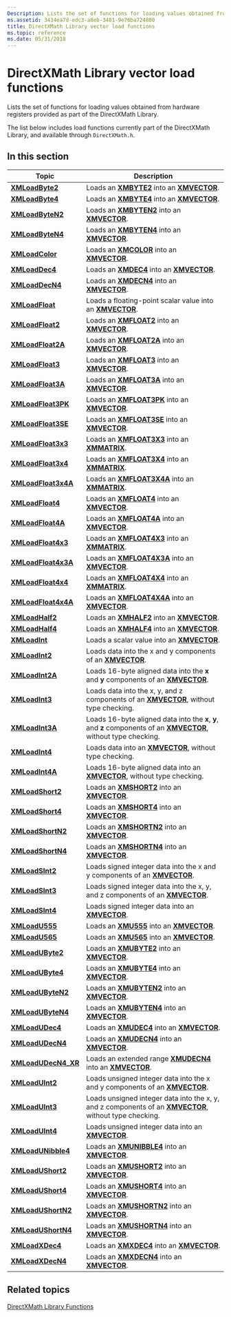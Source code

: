 ```yaml
---
Description: Lists the set of functions for loading values obtained from hardware registers provided as part of the DirectXMath Library.
ms.assetid: 3434ea7d-edc3-a8eb-3481-9e76ba724800
title: DirectXMath Library vector load functions
ms.topic: reference
ms.date: 05/31/2018
---
```


# DirectXMath Library vector load functions

Lists the set of functions for loading values obtained from hardware registers provided as part of the DirectXMath Library.

The list below includes load functions currently part of the DirectXMath Library, and available through `DirectXMath.h`.

## In this section

| Topic | Description |
|-|-|
| [**XMLoadByte2**](https://msdn.microsoft.com/library/Hh404671(v=VS.85).aspx) | Loads an [**XMBYTE2**](/windows/desktop/api/DirectXPackedVector/ns-directxpackedvector-xmbyte2) into an [**XMVECTOR**](xmvector-data-type.md). |
| [**XMLoadByte4**](https://msdn.microsoft.com/library/Ee419747(v=VS.85).aspx) | Loads an [**XMBYTE4**](https://msdn.microsoft.com/library/Ee419276(v=VS.85).aspx) into an [**XMVECTOR**](xmvector-data-type.md). |
| [**XMLoadByteN2**](https://msdn.microsoft.com/library/Hh404672(v=VS.85).aspx) | Loads an [**XMBYTEN2**](/windows/desktop/api/DirectXPackedVector/ns-directxpackedvector-xmbyten2) into an [**XMVECTOR**](xmvector-data-type.md). |
| [**XMLoadByteN4**](https://msdn.microsoft.com/library/Ee419750(v=VS.85).aspx) | Loads an [**XMBYTEN4**](https://msdn.microsoft.com/library/Ee419284(v=VS.85).aspx) into an [**XMVECTOR**](xmvector-data-type.md). |
| [**XMLoadColor**](https://msdn.microsoft.com/library/Ee419752(v=VS.85).aspx) | Loads an [**XMCOLOR**](/windows/desktop/api/DirectXPackedVector/ns-directxpackedvector-xmcolor) into an [**XMVECTOR**](xmvector-data-type.md). |
| [**XMLoadDec4**](https://msdn.microsoft.com/library/Ee419754(v=VS.85).aspx) | Loads an [**XMDEC4**](https://msdn.microsoft.com/library/Ee419431(v=VS.85).aspx) into an [**XMVECTOR**](xmvector-data-type.md). |
| [**XMLoadDecN4**](https://msdn.microsoft.com/library/Ee419757(v=VS.85).aspx) | Loads an [**XMDECN4**](https://msdn.microsoft.com/library/Ee419440(v=VS.85).aspx) into an [**XMVECTOR**](xmvector-data-type.md). |
| [**XMLoadFloat**](https://msdn.microsoft.com/library/Ee419765(v=VS.85).aspx) | Loads a floating-point scalar value into an [**XMVECTOR**](xmvector-data-type.md). |
| [**XMLoadFloat2**](https://msdn.microsoft.com/library/Ee419767(v=VS.85).aspx) | Loads an [**XMFLOAT2**](https://msdn.microsoft.com/library/Ee419468(v=VS.85).aspx) into an [**XMVECTOR**](xmvector-data-type.md). |
| [**XMLoadFloat2A**](https://msdn.microsoft.com/library/Ee419770(v=VS.85).aspx) | Loads an [**XMFLOAT2A**](https://msdn.microsoft.com/library/Ee419468(v=VS.85).aspx) into an [**XMVECTOR**](xmvector-data-type.md). |
| [**XMLoadFloat3**](https://msdn.microsoft.com/library/Ee419774(v=VS.85).aspx) | Loads an [**XMFLOAT3**](https://msdn.microsoft.com/library/Ee419475(v=VS.85).aspx) into an [**XMVECTOR**](xmvector-data-type.md). |
| [**XMLoadFloat3A**](https://msdn.microsoft.com/library/Ee419778(v=VS.85).aspx) | Loads an [**XMFLOAT3A**](https://msdn.microsoft.com/library/Ee419475(v=VS.85).aspx) into an [**XMVECTOR**](xmvector-data-type.md). |
| [**XMLoadFloat3PK**](https://msdn.microsoft.com/library/Ee419782(v=VS.85).aspx) | Loads an [**XMFLOAT3PK**](https://msdn.microsoft.com/library/Ee419478(v=VS.85).aspx) into an [**XMVECTOR**](xmvector-data-type.md). |
| [**XMLoadFloat3SE**](https://msdn.microsoft.com/library/Ee419784(v=VS.85).aspx) | Loads an [**XMFLOAT3SE**](https://msdn.microsoft.com/library/Ee419489(v=VS.85).aspx) into an [**XMVECTOR**](xmvector-data-type.md). |
| [**XMLoadFloat3x3**](https://msdn.microsoft.com/library/Ee419786(v=VS.85).aspx) | Loads an [**XMFLOAT3X3**](https://msdn.microsoft.com/library/Ee419511(v=VS.85).aspx) into an [**XMMATRIX**](/windows/win32/api/directxmath/ns-directxmath-xmmatrix). |
| [**XMLoadFloat3x4**](/windows/win32/api/directxmath/nf-directxmath-xmloadfloat3x4) | Loads an [**XMFLOAT3X4**](/windows/win32/api/directxmath/ns-directxmath-xmfloat3x4) into an [**XMMATRIX**](/windows/win32/api/directxmath/ns-directxmath-xmmatrix). |
| [**XMLoadFloat3x4A**](/windows/win32/api/directxmath/nf-directxmath-xmloadfloat3x4a) | Loads an [**XMFLOAT3X4A**](/windows/win32/api/directxmath/ns-directxmath-xmfloat3x4a) into an [**XMMATRIX**](/windows/win32/api/directxmath/ns-directxmath-xmmatrix). |
| [**XMLoadFloat4**](https://msdn.microsoft.com/library/Ee419874(v=VS.85).aspx) | Loads an [**XMFLOAT4**](https://msdn.microsoft.com/library/Ee419608(v=VS.85).aspx) into an [**XMVECTOR**](xmvector-data-type.md). |
| [**XMLoadFloat4A**](https://msdn.microsoft.com/library/Ee419876(v=VS.85).aspx) | Loads an [**XMFLOAT4A**](https://msdn.microsoft.com/library/Ee419608(v=VS.85).aspx) into an [**XMVECTOR**](xmvector-data-type.md). |
| [**XMLoadFloat4x3**](https://msdn.microsoft.com/library/Ee419881(v=VS.85).aspx) | Loads an [**XMFLOAT4X3**](https://msdn.microsoft.com/library/Ee419611(v=VS.85).aspx) into an [**XMMATRIX**](/windows/win32/api/directxmath/ns-directxmath-xmmatrix). |
| [**XMLoadFloat4x3A**](https://msdn.microsoft.com/library/Ee419883(v=VS.85).aspx) | Loads an [**XMFLOAT4X3A**](https://msdn.microsoft.com/library/Ee419612(v=VS.85).aspx) into an [**XMVECTOR**](xmvector-data-type.md). |
| [**XMLoadFloat4x4**](https://msdn.microsoft.com/library/Ee419885(v=VS.85).aspx) | Loads an [**XMFLOAT4X4**](https://msdn.microsoft.com/library/Ee419621(v=VS.85).aspx) into an [**XMMATRIX**](/windows/win32/api/directxmath/ns-directxmath-xmmatrix). |
| [**XMLoadFloat4x4A**](https://msdn.microsoft.com/library/Ee419887(v=VS.85).aspx) | Loads an [**XMFLOAT4X4A**](https://msdn.microsoft.com/library/Ee419623(v=VS.85).aspx) into an [**XMVECTOR**](xmvector-data-type.md). |
| [**XMLoadHalf2**](https://msdn.microsoft.com/library/Ee419893(v=VS.85).aspx) | Loads an [**XMHALF2**](/windows/desktop/api/DirectXPackedVector/ns-directxpackedvector-xmhalf2) into an [**XMVECTOR**](xmvector-data-type.md). |
| [**XMLoadHalf4**](https://msdn.microsoft.com/library/Ee419895(v=VS.85).aspx) | Loads an [**XMHALF4**](/windows/desktop/api/DirectXPackedVector/ns-directxpackedvector-xmhalf4) into an [**XMVECTOR**](xmvector-data-type.md). |
| [**XMLoadInt**](https://msdn.microsoft.com/library/Hh404673(v=VS.85).aspx) | Loads a scalar value into an [**XMVECTOR**](xmvector-data-type.md). |
| [**XMLoadInt2**](https://msdn.microsoft.com/library/Hh404674(v=VS.85).aspx) | Loads data into the x and y components of an [**XMVECTOR**](xmvector-data-type.md). |
| [**XMLoadInt2A**](https://msdn.microsoft.com/library/Ee419909(v=VS.85).aspx) | Loads 16-byte aligned data into the **x** and **y** components of an [**XMVECTOR**](xmvector-data-type.md). |
| [**XMLoadInt3**](https://msdn.microsoft.com/library/Ee419912(v=VS.85).aspx) | Loads data into the x, y, and z components of an [**XMVECTOR**](xmvector-data-type.md), without type checking. |
| [**XMLoadInt3A**](https://msdn.microsoft.com/library/Ee419913(v=VS.85).aspx) | Loads 16-byte aligned data into the **x**, **y**, and **z** components of an [**XMVECTOR**](xmvector-data-type.md), without type checking. |
| [**XMLoadInt4**](https://msdn.microsoft.com/library/Ee419916(v=VS.85).aspx) | Loads data into an [**XMVECTOR**](xmvector-data-type.md), without type checking. |
| [**XMLoadInt4A**](https://msdn.microsoft.com/library/Ee419917(v=VS.85).aspx) | Loads 16-byte aligned data into an [**XMVECTOR**](xmvector-data-type.md), without type checking. |
| [**XMLoadShort2**](https://msdn.microsoft.com/library/Ee419924(v=VS.85).aspx) | Loads an [**XMSHORT2**](/windows/desktop/api/DirectXPackedVector/ns-directxpackedvector-xmshort2) into an [**XMVECTOR**](xmvector-data-type.md). |
| [**XMLoadShort4**](https://msdn.microsoft.com/library/Ee419925(v=VS.85).aspx) | Loads an [**XMSHORT4**](/windows/desktop/api/DirectXPackedVector/ns-directxpackedvector-xmshort4) into an [**XMVECTOR**](xmvector-data-type.md). |
| [**XMLoadShortN2**](https://msdn.microsoft.com/library/Ee419927(v=VS.85).aspx) | Loads an [**XMSHORTN2**](/windows/desktop/api/DirectXPackedVector/ns-directxpackedvector-xmshortn2) into an [**XMVECTOR**](xmvector-data-type.md). |
| [**XMLoadShortN4**](https://msdn.microsoft.com/library/Ee419928(v=VS.85).aspx) | Loads an [**XMSHORTN4**](/windows/desktop/api/DirectXPackedVector/ns-directxpackedvector-xmshortn4) into an [**XMVECTOR**](xmvector-data-type.md). |
| [**XMLoadSInt2**](https://msdn.microsoft.com/library/Hh404675(v=VS.85).aspx) | Loads signed integer data into the x and y components of an [**XMVECTOR**](xmvector-data-type.md). |
| [**XMLoadSInt3**](https://msdn.microsoft.com/library/Hh404676(v=VS.85).aspx) | Loads signed integer data into the x, y, and z components of an [**XMVECTOR**](xmvector-data-type.md). |
| [**XMLoadSInt4**](https://msdn.microsoft.com/library/Hh404677(v=VS.85).aspx) | Loads signed integer data into an [**XMVECTOR**](xmvector-data-type.md). |
| [**XMLoadU555**](https://msdn.microsoft.com/library/Ee419931(v=VS.85).aspx) | Loads an [**XMU555**](https://msdn.microsoft.com/library/Ee420402(v=VS.85).aspx) into an [**XMVECTOR**](xmvector-data-type.md). |
| [**XMLoadU565**](https://msdn.microsoft.com/library/Ee419933(v=VS.85).aspx) | Loads an [**XMU565**](https://msdn.microsoft.com/library/Ee420413(v=VS.85).aspx) into an [**XMVECTOR**](xmvector-data-type.md). |
| [**XMLoadUByte2**](https://msdn.microsoft.com/library/Hh404678(v=VS.85).aspx) | Loads an [**XMUBYTE2**](/windows/desktop/api/DirectXPackedVector/ns-directxpackedvector-xmubyte2) into an [**XMVECTOR**](xmvector-data-type.md). |
| [**XMLoadUByte4**](https://msdn.microsoft.com/library/Ee419934(v=VS.85).aspx) | Loads an [**XMUBYTE4**](https://msdn.microsoft.com/library/Ee420424(v=VS.85).aspx) into an [**XMVECTOR**](xmvector-data-type.md). |
| [**XMLoadUByteN2**](https://msdn.microsoft.com/library/Hh404679(v=VS.85).aspx) | Loads an [**XMUBYTEN2**](/windows/desktop/api/DirectXPackedVector/ns-directxpackedvector-xmubyten2) into an [**XMVECTOR**](xmvector-data-type.md). |
| [**XMLoadUByteN4**](https://msdn.microsoft.com/library/Ee419935(v=VS.85).aspx) | Loads an [**XMUBYTEN4**](https://msdn.microsoft.com/library/Ee420492(v=VS.85).aspx) into an [**XMVECTOR**](xmvector-data-type.md). |
| [**XMLoadUDec4**](https://msdn.microsoft.com/library/Ee419936(v=VS.85).aspx) | Loads an [**XMUDEC4**](https://msdn.microsoft.com/library/Ee420508(v=VS.85).aspx) into an [**XMVECTOR**](xmvector-data-type.md). |
| [**XMLoadUDecN4**](https://msdn.microsoft.com/library/Ee419937(v=VS.85).aspx) | Loads an [**XMUDECN4**](https://msdn.microsoft.com/library/Ee420527(v=VS.85).aspx) into an [**XMVECTOR**](xmvector-data-type.md). |
| [**XMLoadUDecN4\_XR**](https://msdn.microsoft.com/library/Dn322045(v=VS.85).aspx) | Loads an extended range [**XMUDECN4**](https://msdn.microsoft.com/library/Ee420527(v=VS.85).aspx) into an [**XMVECTOR**](xmvector-data-type.md). |
| [**XMLoadUInt2**](https://msdn.microsoft.com/library/Hh404680(v=VS.85).aspx) | Loads unsigned integer data into the x and y components of an [**XMVECTOR**](xmvector-data-type.md). |
| [**XMLoadUInt3**](https://msdn.microsoft.com/library/Hh404681(v=VS.85).aspx) | Loads unsigned integer data into the x, y, and z components of an [**XMVECTOR**](xmvector-data-type.md), without type checking. |
| [**XMLoadUInt4**](https://msdn.microsoft.com/library/Hh404682(v=VS.85).aspx) | Loads unsigned integer data into an [**XMVECTOR**](xmvector-data-type.md). |
| [**XMLoadUNibble4**](https://msdn.microsoft.com/library/Ee419944(v=VS.85).aspx) | Loads an [**XMUNIBBLE4**](https://msdn.microsoft.com/library/Ee420614(v=VS.85).aspx) into an [**XMVECTOR**](xmvector-data-type.md). |
| [**XMLoadUShort2**](https://msdn.microsoft.com/library/Ee419945(v=VS.85).aspx) | Loads an [**XMUSHORT2**](/windows/desktop/api/DirectXPackedVector/ns-directxpackedvector-xmushort2) into an [**XMVECTOR**](xmvector-data-type.md). |
| [**XMLoadUShort4**](https://msdn.microsoft.com/library/Ee419946(v=VS.85).aspx) | Loads an [**XMUSHORT4**](/windows/desktop/api/DirectXPackedVector/ns-directxpackedvector-xmushort4) into an [**XMVECTOR**](xmvector-data-type.md). |
| [**XMLoadUShortN2**](https://msdn.microsoft.com/library/Ee419947(v=VS.85).aspx) | Loads an [**XMUSHORTN2**](/windows/desktop/api/DirectXPackedVector/ns-directxpackedvector-xmushortn2) into an [**XMVECTOR**](xmvector-data-type.md). |
| [**XMLoadUShortN4**](https://msdn.microsoft.com/library/Ee419948(v=VS.85).aspx) | Loads an [**XMUSHORTN4**](/windows/desktop/api/DirectXPackedVector/ns-directxpackedvector-xmushortn4) into an [**XMVECTOR**](xmvector-data-type.md). |
| [**XMLoadXDec4**](https://msdn.microsoft.com/library/Ee419955(v=VS.85).aspx) | Loads an [**XMXDEC4**](https://msdn.microsoft.com/library/Ee421399(v=VS.85).aspx) into an [**XMVECTOR**](xmvector-data-type.md). |
| [**XMLoadXDecN4**](https://msdn.microsoft.com/library/Ee419956(v=VS.85).aspx) | Loads an [**XMXDECN4**](https://msdn.microsoft.com/library/Ee421408(v=VS.85).aspx) into an [**XMVECTOR**](xmvector-data-type.md). |

## Related topics
[DirectXMath Library Functions](ovw-xnamath-reference-functions.md)
